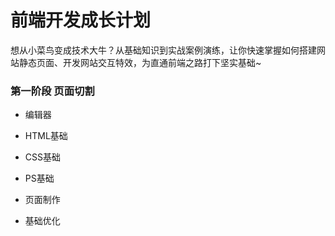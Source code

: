# 前端开发成长计划

想从小菜鸟变成技术大牛？从基础知识到实战案例演练，让你快速掌握如何搭建网站静态页面、开发网站交互特效，为直通前端之路打下坚实基础~



### 第一阶段 页面切割

* 编辑器

* HTML基础

* CSS基础

* PS基础

* 页面制作

* 基础优化


